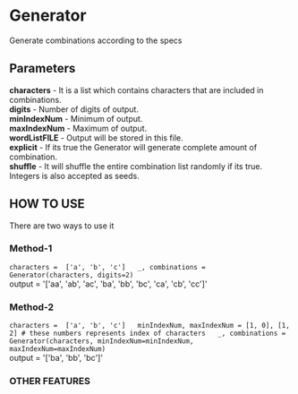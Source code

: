 # Generator
Generate combinations according to the specs

## Parameters

**characters** - It is a list which contains characters that are included in combinations.  
**digits** - Number of digits of output.  
**minIndexNum** - Minimum of output.  
**maxIndexNum** - Maximum of output.  
**wordListFILE** - Output will be stored in this file.  
**explicit** - If its true the Generator will generate complete amount of combination.  
**shuffle** - It will shuffle the entire combination list randomly if its true. Integers is also accepted as seeds.  

## HOW TO USE
There are two ways to use it
### Method-1

`characters =  ['a', 'b', 'c']  
_, combinations = Generator(characters, digits=2)`  
output = '['aa', 'ab', 'ac', 'ba', 'bb', 'bc', 'ca', 'cb', 'cc']'

### Method-2

`characters =  ['a', 'b', 'c']  
minIndexNum, maxIndexNum = [1, 0], [1, 2] # these numbers represents index of characters  
_, combinations = Generator(characters, minIndexNum=minIndexNum, maxIndexNum=maxIndexNum)`  
output = '['ba', 'bb', 'bc']'

### OTHER FEATURES
